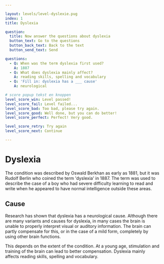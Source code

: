 ```yaml
---

layout: levels/level-dyslexie.pug
index: 1
title: Dyslexia

question:
  title: Now answer the questions about dyslexia 
  button_text: Go to the questions
  button_back_text: Back to the text
  button_send_text: Send

questions:
  - Q: When was the term dyslexia first used? 
    A: 1887
  - Q: What does dyslexia mainly affect? 
    A: reading skills, spelling and vocabulary 
  - Q: 'Fill in: dyslexia has a ___ cause'
    A: neurological

# score popup tekst en knoppen
level_score_win: Level passed!
level_score_fail: Level failed...
level_score_bad: Too bad, please try again.
level_score_good: Well done, but you can do better!
level_score_perfect: Perfect! Very good.

level_score_retry: Try again
level_score_next: Continue

---
```


# Dyslexia

The condition was described by Oswald Berkhan as early as 1881, but it was Rudolf Berlin who coined the term 'dyslexia' in 1887. The term was used to describe the case of a boy who had severe difficulty learning to read and write when he appeared to have normal intelligence outside these areas. 

## Cause

Research has shown that dyslexia has a neurological cause. Although there are many variants and causes for dyslexia, in many cases the brain is unable to properly interpret visual or auditory information. The brain can partly compensate for this, or in the case of a mild form, completely by using other brain functions.

This depends on the extent of the condition. At a young age, stimulation and training of the brain can lead to better compensation. Dyslexia mainly affects reading skills, spelling and vocabulary. 